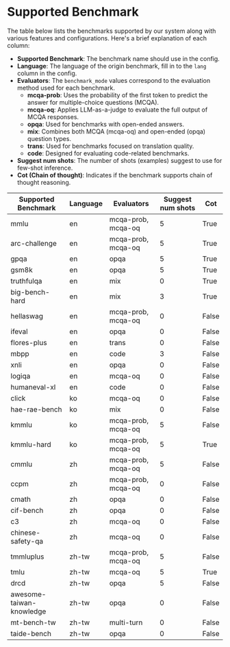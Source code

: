 # Supported Benchmark

The table below lists the benchmarks supported by our system along with various features and configurations. Here's a brief explanation of each column:

- **Supported Benchmark**: The benchmark name should use in the config.
- **Language**: The language of the origin benchmark, fill in to the `lang` column in the config.
- **Evaluators**: The `benchmark_mode` values correspond to the evaluation method used for each benchmark.
  - **mcqa-prob**: Uses the probability of the first token to predict the answer for multiple-choice questions (MCQA).
  - **mcqa-oq**: Applies LLM-as-a-judge to evaluate the full output of MCQA responses.
  - **opqa**: Used for benchmarks with open-ended answers.
  - **mix**: Combines both MCQA (mcqa-oq) and open-ended (opqa) question types.
  - **trans**: Used for benchmarks focused on translation quality.
  - **code**: Designed for evaluating code-related benchmarks.
- **Suggest num shots**: The number of shots (examples) suggest to use for few-shot inference.
- **Cot (Chain of thought)**: Indicates if the benchmark supports chain of thought reasoning.



| Supported Benchmark       | Language | Evaluators              | Suggest num shots | Cot   |
|---------------------------|----------|--------------------------|-------------------|-------|
| mmlu                      | en       | mcqa-prob, mcqa-oq       | 5                 | True  |
| arc-challenge             | en       | mcqa-prob, mcqa-oq       | 5                 | True  |
| gpqa                      | en       | opqa                     | 5                 | True  |
| gsm8k                     | en       | opqa                     | 5                 | True  |
| truthfulqa                | en       | mix                      | 0                 | True  |
| big-bench-hard            | en       | mix                      | 3                 | True  |
| hellaswag                 | en       | mcqa-prob, mcqa-oq       | 0                 | False |
| ifeval                    | en       | opqa                     | 0                 | False |
| flores-plus               | en       | trans                    | 0                 | False |
| mbpp                      | en       | code                     | 3                 | False |
| xnli                      | en       | opqa                     | 0                 | False |
| logiqa                    | en       | mcqa-oq                  | 0                 | False |
| humaneval-xl              | en       | code                     | 0                 | False |
| click                     | ko       | mcqa-oq                  | 0                 | False |
| hae-rae-bench             | ko       | mix                      | 0                 | False |
| kmmlu                     | ko       | mcqa-prob, mcqa-oq       | 5                 | False |
| kmmlu-hard                | ko       | mcqa-prob, mcqa-oq       | 5                 | True  |
| cmmlu                     | zh       | mcqa-prob, mcqa-oq       | 5                 | False |
| ccpm                      | zh       | mcqa-prob, mcqa-oq       | 0                 | False |
| cmath                     | zh       | opqa                     | 0                 | False |
| cif-bench                 | zh       | opqa                     | 0                 | False |
| c3                        | zh       | mcqa-oq                  | 0                 | False |
| chinese-safety-qa         | zh       | mcqa-oq                  | 0                 | False |
| tmmluplus                 | zh-tw    | mcqa-prob, mcqa-oq       | 5                 | False |
| tmlu                      | zh-tw    | mcqa-oq                  | 5                 | True  |
| drcd                      | zh-tw    | opqa                     | 5                 | False |
| awesome-taiwan-knowledge  | zh-tw    | opqa                     | 0                 | False |
| mt-bench-tw               | zh-tw    | multi-turn               | 0                 | False |
| taide-bench               | zh-tw    | opqa                     | 0                 | False |
